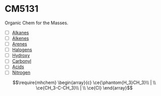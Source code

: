 # CM5131
Organic Chem for the Masses.
- [ ] [Alkanes](./Alkanes)
- [ ] [Alkenes](./Alkenes)
- [ ] [Arenes](./Arenes)
- [ ] [Halogens](./Halogens)
- [ ] [Hydroxy](./Hydroxy)
- [ ] [Carbonyl](./Carbonyl)
- [ ] [Acids](./Acids)
- [ ] [Nitrogen](./Nitrogen)

$$\require{mhchem}
\begin{array}{c}
\ce{\phantom{H_3}CH_3}\\
| \\
\ce{CH_3-C-CH_3}\\
| \\
\ce{Cl}
\end{array}$$
